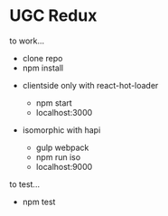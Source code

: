 # UGC Redux

to work...
  - clone repo
  - npm install

  * clientside only with react-hot-loader
    - npm start
    - localhost:3000

  * isomorphic with hapi
    - gulp webpack
    - npm run iso
    - localhost:9000

to test...
  - npm test
